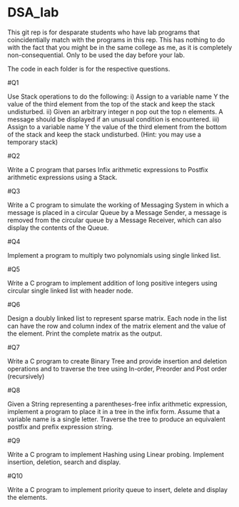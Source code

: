 # DSA_lab

This git rep is for desparate students who have lab programs that coincidentially match with the programs in this rep. This has nothing to do with the fact that you might be in the same college as me, as it is completely non-consequential. Only to be used the day before your lab.

The code in each folder is for the respective questions.

#Q1

Use Stack operations to do the following:
i) Assign to a variable name Y the value of the third element from the top of
the stack and keep the stack undisturbed.
ii) Given an arbitrary integer n pop out the top n elements. A message should
be displayed if an unusual condition is encountered.
iii) Assign to a variable name Y the value of the third element from the bottom
of the stack and keep the stack undisturbed.
(Hint: you may use a temporary stack)

#Q2

Write a C program that parses Infix arithmetic expressions to Postfix arithmetic expressions using a Stack.

#Q3

Write a C program to simulate the working of Messaging System in which a message is placed in a circular Queue by a Message Sender, a message is removed from the circular queue by a Message Receiver, which can also display the contents of the Queue.

#Q4

Implement a program to multiply two polynomials using single linked list.

#Q5

Write a C program to implement addition of long positive integers using circular single linked list with header node.

#Q6

Design a doubly linked list to represent sparse matrix. Each node in the list can have the row and column index of the matrix element and the value of the element. Print the complete matrix as the output.

#Q7

Write a C program to create Binary Tree and provide insertion and deletion operations and to traverse the tree using In-order, Preorder and Post order (recursively)

#Q8

Given a String representing a parentheses-free infix arithmetic expression, implement a program to place it in a tree in the infix form. Assume that a variable name is a single letter. Traverse the tree to produce an equivalent postfix and prefix expression string.

#Q9

Write a C program to implement Hashing using Linear probing. Implement insertion, deletion, search and display.

#Q10

Write a C program to implement priority queue to insert, delete and display the elements.
